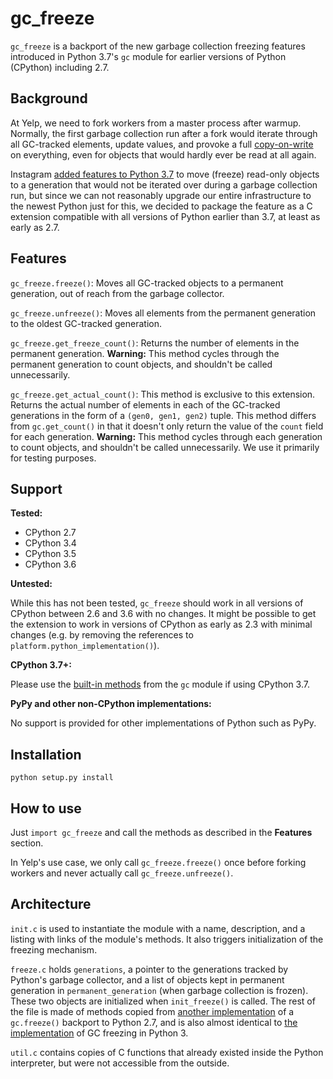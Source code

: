 gc_freeze
=========

`gc_freeze` is a backport of the new garbage collection freezing features introduced in Python 3.7's `gc` module for earlier versions of Python (CPython) including 2.7.

Background
----------

At Yelp, we need to fork workers from a master process after warmup. Normally, the first garbage collection run after a fork would iterate through all GC-tracked elements, update values, and provoke a full [copy-on-write](https://en.wikipedia.org/wiki/Copy-on-write) on everything, even for objects that would hardly ever be read at all again.

Instagram [added features to Python 3.7](https://instagram-engineering.com/copy-on-write-friendly-python-garbage-collection-ad6ed5233ddf) to move (freeze) read-only objects to a generation that would not be iterated over during a garbage collection run, but since we can not reasonably upgrade our entire infrastructure to the newest Python just for this, we decided to package the feature as a C extension compatible with all versions of Python earlier than 3.7, at least as early as 2.7.

Features
--------

`gc_freeze.freeze()`: Moves all GC-tracked objects to a permanent generation, out of reach from the garbage collector.

`gc_freeze.unfreeze()`: Moves all elements from the permanent generation to the oldest GC-tracked generation.

`gc_freeze.get_freeze_count()`: Returns the number of elements in the permanent generation. **Warning:** This method cycles through the permanent generation to count objects, and shouldn't be called unnecessarily.

`gc_freeze.get_actual_count()`: This method is exclusive to this extension. Returns the actual number of elements in each of the GC-tracked generations in the form of a `(gen0, gen1, gen2)` tuple. This method differs from `gc.get_count()` in that it doesn't only return the value of the `count` field for each generation. **Warning:** This method cycles through each generation to count objects, and shouldn't be called unnecessarily. We use it primarily for testing purposes.

Support
-------

**Tested:**

* CPython 2.7
* CPython 3.4
* CPython 3.5
* CPython 3.6

**Untested:**

While this has not been tested, `gc_freeze` should work in all versions of CPython between 2.6 and 3.6 with no changes. It might be possible to get the extension to work in versions of CPython as early as 2.3 with minimal changes (e.g. by removing the references to `platform.python_implementation()`).

**CPython 3.7+:**

Please use the [built-in methods](https://docs.python.org/3/library/gc.html#gc.freeze) from the `gc` module if using CPython 3.7.

**PyPy and other non-CPython implementations:**

No support is provided for other implementations of Python such as PyPy.

Installation
------------

`python setup.py install`

How to use
----------

Just `import gc_freeze` and call the methods as described in the **Features** section.

In Yelp's use case, we only call `gc_freeze.freeze()` once before forking workers and never actually call `gc_freeze.unfreeze()`.

Architecture
------------

`init.c` is used to instantiate the module with a name, description, and a listing with links of the module's methods. It also triggers initialization of the freezing mechanism.

`freeze.c` holds `generations`, a pointer to the generations tracked by Python's garbage collector, and a list of objects kept in permanent generation in `permanent_generation` (when garbage collection is frozen). These two objects are initialized when `init_freeze()` is called. The rest of the file is made of methods copied from [another implementation](https://github.com/z2kviswanathan/cpython/pull/1/files) of a `gc.freeze()` backport to Python 2.7, and is also almost identical to [the implementation](https://github.com/python/cpython/pull/3705/files) of GC freezing in Python 3.

`util.c` contains copies of C functions that already existed inside the Python interpreter, but were not accessible from the outside.
